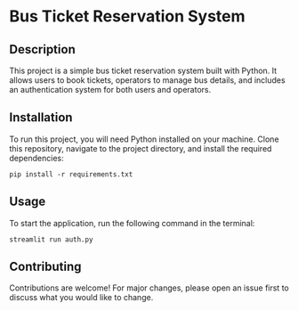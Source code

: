 # Bus Ticket Reservation System

## Description
This project is a simple bus ticket reservation system built with Python. It allows users to book tickets, operators to manage bus details, and includes an authentication system for both users and operators.

## Installation
To run this project, you will need Python installed on your machine. Clone this repository, navigate to the project directory, and install the required dependencies:
```
pip install -r requirements.txt
```

## Usage
To start the application, run the following command in the terminal:
```
streamlit run auth.py
```


## Contributing
Contributions are welcome! For major changes, please open an issue first to discuss what you would like to change.



